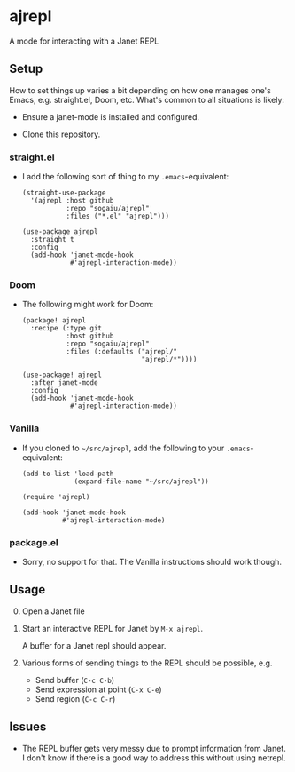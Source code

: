 # ajrepl

A mode for interacting with a Janet REPL

## Setup

How to set things up varies a bit depending on how one manages one's
Emacs, e.g. straight.el, Doom, etc.  What's common to all situations
is likely:

* Ensure a janet-mode is installed and configured.

* Clone this repository.

### straight.el

* I add the following sort of thing to my `.emacs`-equivalent:
    ```
    (straight-use-package
      '(ajrepl :host github
               :repo "sogaiu/ajrepl"
               :files ("*.el" "ajrepl")))

    (use-package ajrepl
      :straight t
      :config
      (add-hook 'janet-mode-hook
                #'ajrepl-interaction-mode))
    ```

### Doom

* The following might work for Doom:
    ```
    (package! ajrepl
      :recipe (:type git
               :host github
               :repo "sogaiu/ajrepl"
               :files (:defaults ("ajrepl/"
                                  "ajrepl/*"))))

    (use-package! ajrepl
      :after janet-mode
      :config
      (add-hook 'janet-mode-hook
                #'ajrepl-interaction-mode))
    ```

### Vanilla

* If you cloned to `~/src/ajrepl`, add the following to your
  `.emacs`-equivalent:
    ```
    (add-to-list 'load-path
                 (expand-file-name "~/src/ajrepl"))

    (require 'ajrepl)

    (add-hook 'janet-mode-hook
              #'ajrepl-interaction-mode)
    ```

### package.el

* Sorry, no support for that.  The Vanilla instructions should work
  though.

## Usage

0. Open a Janet file

1. Start an interactive REPL for Janet by `M-x ajrepl`.

    A buffer for a Janet repl should appear.

2. Various forms of sending things to the REPL should be possible, e.g.

    * Send buffer (`C-c C-b`)
    * Send expression at point (`C-x C-e`)
    * Send region (`C-c C-r`)

## Issues

* The REPL buffer gets very messy due to prompt information from Janet.
  I don't know if there is a good way to address this without using
  netrepl.
